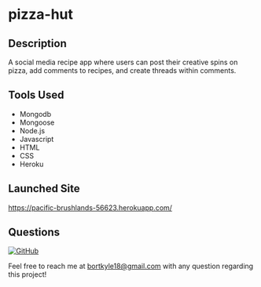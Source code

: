 # pizza-hut

## Description

A social media recipe app where users can post their creative spins on pizza, add comments to recipes, and create threads within comments.

## Tools Used

- Mongodb
- Mongoose
- Node.js
- Javascript
- HTML
- CSS
- Heroku

## Launched Site

https://pacific-brushlands-56623.herokuapp.com/

## Questions

[![GitHub](https://img.shields.io/badge/My%20GitHub-Click%20Here!-blueviolet?style=plastic&logo=GitHub)](https://github.com/bortkyle18) 

Feel free to reach me at bortkyle18@gmail.com with any question regarding this project!
